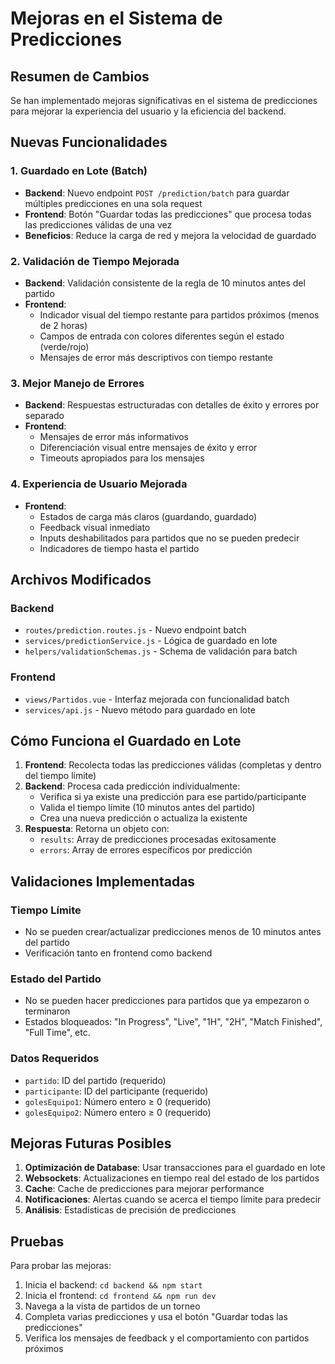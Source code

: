 # Mejoras en el Sistema de Predicciones

## Resumen de Cambios

Se han implementado mejoras significativas en el sistema de predicciones para mejorar la experiencia del usuario y la eficiencia del backend.

## Nuevas Funcionalidades

### 1. **Guardado en Lote (Batch)**
- **Backend**: Nuevo endpoint `POST /prediction/batch` para guardar múltiples predicciones en una sola request
- **Frontend**: Botón "Guardar todas las predicciones" que procesa todas las predicciones válidas de una vez
- **Beneficios**: Reduce la carga de red y mejora la velocidad de guardado

### 2. **Validación de Tiempo Mejorada**
- **Backend**: Validación consistente de la regla de 10 minutos antes del partido
- **Frontend**: 
  - Indicador visual del tiempo restante para partidos próximos (menos de 2 horas)
  - Campos de entrada con colores diferentes según el estado (verde/rojo)
  - Mensajes de error más descriptivos con tiempo restante

### 3. **Mejor Manejo de Errores**
- **Backend**: Respuestas estructuradas con detalles de éxito y errores por separado
- **Frontend**: 
  - Mensajes de error más informativos
  - Diferenciación visual entre mensajes de éxito y error
  - Timeouts apropiados para los mensajes

### 4. **Experiencia de Usuario Mejorada**
- **Frontend**:
  - Estados de carga más claros (guardando, guardado)
  - Feedback visual inmediato
  - Inputs deshabilitados para partidos que no se pueden predecir
  - Indicadores de tiempo hasta el partido

## Archivos Modificados

### Backend
- `routes/prediction.routes.js` - Nuevo endpoint batch
- `services/predictionService.js` - Lógica de guardado en lote
- `helpers/validationSchemas.js` - Schema de validación para batch

### Frontend
- `views/Partidos.vue` - Interfaz mejorada con funcionalidad batch
- `services/api.js` - Nuevo método para guardado en lote

## Cómo Funciona el Guardado en Lote

1. **Frontend**: Recolecta todas las predicciones válidas (completas y dentro del tiempo límite)
2. **Backend**: Procesa cada predicción individualmente:
   - Verifica si ya existe una predicción para ese partido/participante
   - Valida el tiempo límite (10 minutos antes del partido)
   - Crea una nueva predicción o actualiza la existente
3. **Respuesta**: Retorna un objeto con:
   - `results`: Array de predicciones procesadas exitosamente
   - `errors`: Array de errores específicos por predicción

## Validaciones Implementadas

### Tiempo Límite
- No se pueden crear/actualizar predicciones menos de 10 minutos antes del partido
- Verificación tanto en frontend como backend

### Estado del Partido
- No se pueden hacer predicciones para partidos que ya empezaron o terminaron
- Estados bloqueados: "In Progress", "Live", "1H", "2H", "Match Finished", "Full Time", etc.

### Datos Requeridos
- `partido`: ID del partido (requerido)
- `participante`: ID del participante (requerido)  
- `golesEquipo1`: Número entero ≥ 0 (requerido)
- `golesEquipo2`: Número entero ≥ 0 (requerido)

## Mejoras Futuras Posibles

1. **Optimización de Database**: Usar transacciones para el guardado en lote
2. **Websockets**: Actualizaciones en tiempo real del estado de los partidos
3. **Cache**: Cache de predicciones para mejorar performance
4. **Notificaciones**: Alertas cuando se acerca el tiempo límite para predecir
5. **Análisis**: Estadísticas de precisión de predicciones

## Pruebas

Para probar las mejoras:

1. Inicia el backend: `cd backend && npm start`
2. Inicia el frontend: `cd frontend && npm run dev`
3. Navega a la vista de partidos de un torneo
4. Completa varias predicciones y usa el botón "Guardar todas las predicciones"
5. Verifica los mensajes de feedback y el comportamiento con partidos próximos
